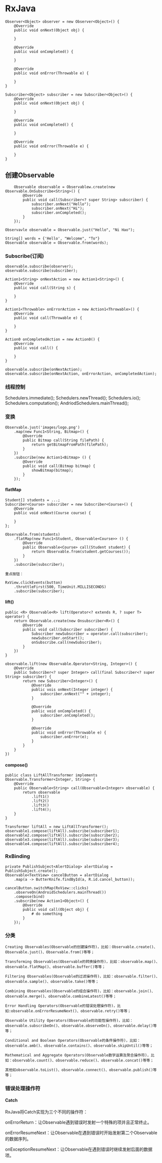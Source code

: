 # RxJava

    Observer<Object> observer = new Observer<Object>() {
        @Override
        public void onNext(Object obj) {

        }

        @Override
        public void onCompleted() {

        }

        @Override
        public void onError(Throwable e) {

        }
    }

    Subscriber<Object> subscriber = new Subscriber<Object>() {
        @Override
        public void onNext(Object obj) {

        }

        @Override
        public void onCompleted() {

        }

        @Override
        public void onError(Throwable e) {

        }
    }

## 创建Observable

        Observable observable = Observablew.create(new Observable.OnSubscribe<String>() {
            @Override
            public void call(Subscriber<? super String> subscriber) {
                subscriber.onNext("Hello");
                subscriber.onNext("Hi");
                subscriber.onCompleted();
            }
        });

    Observavle observable = Observable.just("Hello", "Ni Hao");

    String[] words = {'Hello', "Welcome", "To"}
    Observable observable = Observable.from(words);

### Subscribe(订阅)
    
    observable.subscribe(observer);
    observable.subscribe(subscriber);

    Action1<String> onNextAction = new Action1<String>() {
        @Override
        public void call(String s) {

        }
    }

    Action1<Throwable> onErrorAction = new Action1<Throwable>() {
        @Override
        public void call(Throwable e) {

        }
    }

    Action0 onCompletedAction = new Action0() {
        @Override
        public void call() {

        }
    }

    observable.subscribe(onNextAction);
    observable.subscribe(onNextAction, onErrorAction, onCompletedAction);

### 线程控制
Schedulers.immediate();
Schedulers.newThread();
Schedulers.io();
Schedulers.computation();
AndriodSchedulers.mainThread();

### 变换
    Observable.just('images/logo.png')
        .map(new Func1<String, Bitmap>() {
            @Override
            public Bitmap call(String filePath) {
                return getBitmapFromPath(filePath);
            }
        })
        .subscribe(new Action1<Bitmap> () {
            @Override
            public void call(Bitmap bitmap) {
                showBitmap(bitmap);
            }
        });

#### flatMap

    Student[] students = ...;
    Subscriber<Course> subscriber = new Subscriber<Course>() {
        @Override
        public void onNext(Course course) {

        }
    };

    Observable.from(students)
        .flatMap(new Func1<Student, Observable<Course>> () {
            @Override
            public Observable<Course> call(Student student) {
                return Observable.from(student.getCourses());
            }
        })
        .subscribe(subscriber);

    重点按钮：

    RxView.clickEvents(button)
        .throttleFirst(500, TimeUnit.MILLISECONDS)
        .subscribe(subscriber);

#### lift()

    public <R> Observable<R> lift(Operator<? extends R, ? super T> operator) {
        return Observable.create(new Onsubscriber<R>() {
            @Override
            public void call(Subscriber subscriber) {
                Subscriber newSubscriber = operator.call(subscriber);
                newSubscriber.onStart();
                onSubscribe.call(newSubscriber);
            }
        })
    }

    observable.lift(new Observable.Operator<String, Integer>() {
        @Override
        public Subscriber<? super Integer> call(final Subscriber<? super String> subscriber) {
            return new Subscriber<Integer>() {
                @Override
                public vois onNext(Integer integer) {
                    subscriber.onNext("" + integer);
                }

                @Override
                public void onCompleted() {
                    subscriber.onCompleted();
                }

                @Override
                public void onError(Throwable e) {
                    subscriber.onError(e);
                }
            }
        }
    })

#### compose()

    public class LiftAllTransformer implements Observable.Transformer<Integer, String> {
        @Override
        public Observable<String> call(Observable<Integer> observable) {
            return observable
                .lift1()
                .lift2()
                .lift3()
                .lift4();
        }
    }

    Transformer liftAll = new LiftAllTransformer();
    observable1.compose(liftAll).subscribe(subscriber1);
    observable2.compose(liftAll).subscribe(subscriber2);
    observable3.compose(liftAll).subscribe(subscriber3);
    observable4.compose(liftAll).subscribe(subscriber4);

### RxBinding

    private PublishSubject<AlertDialog> alertDialog = PublishSubject.create();
    Observable<TextView> cancelButton = alertDialog
        .map(a -> ButterKnife.findById(a, R.id.cancel_button));

    cancelButton.switchMap(RxView::clicks)
        .observeOn(AndroidSchedulers.mainThread())
        .compose(bind)
        .subscribe(new Action1<Object>() {
            @Override
            public void call(Object obj) {
                # do something
            }
        });
### 分类


    Creating Observables(Observable的创建操作符)，比如：Observable.create()、Observable.just()、Observable.from()等等；
    
    Transforming Observables(Observable的转换操作符)，比如：observable.map()、observable.flatMap()、observable.buffer()等等；
    
    Filtering Observables(Observable的过滤操作符)，比如：observable.filter()、observable.sample()、observable.take()等等；
    
    Combining Observables(Observable的组合操作符)，比如：observable.join()、observable.merge()、observable.combineLatest()等等；
    
    Error Handling Operators(Observable的错误处理操作符)，比如:observable.onErrorResumeNext()、observable.retry()等等；
    
    Observable Utility Operators(Observable的功能性操作符)，比如：observable.subscribeOn()、observable.observeOn()、observable.delay()等等；
    
    Conditional and Boolean Operators(Observable的条件操作符)，比如：observable.amb()、observable.contains()、observable.skipUntil()等等；

    Mathematical and Aggregate Operators(Observable数学运算及聚合操作符)，比如：observable.count()、observable.reduce()、observable.concat()等等；

    其他如observable.toList()、observable.connect()、observable.publish()等等；

### 错误处理操作符
#### Catch

RxJava将Catch实现为三个不同的操作符：

onErrorReturn：让Observable遇到错误时发射一个特殊的项并且正常终止。

onErrorResumeNext：让Observable在遇到错误时开始发射第二个Observable的数据序列。

onExceptionResumeNext：让Observable在遇到错误时继续发射后面的数据项。

